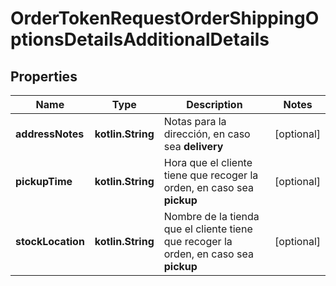 
# OrderTokenRequestOrderShippingOptionsDetailsAdditionalDetails

## Properties
Name | Type | Description | Notes
------------ | ------------- | ------------- | -------------
**addressNotes** | **kotlin.String** | Notas para la dirección, en caso sea **delivery** |  [optional]
**pickupTime** | **kotlin.String** | Hora que el cliente tiene que recoger la orden, en caso sea **pickup** |  [optional]
**stockLocation** | **kotlin.String** | Nombre de la tienda que el cliente tiene que recoger la orden, en caso sea **pickup** |  [optional]



